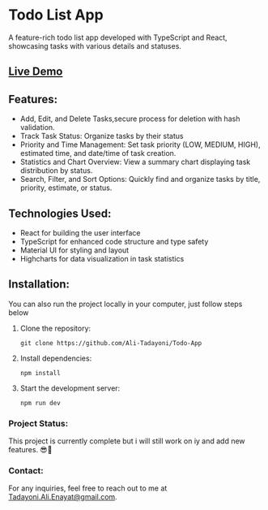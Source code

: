 # Todo List App

A feature-rich todo list app developed with TypeScript and React, showcasing tasks with various details and statuses.

## [Live Demo](https://todo-list-task-website.netlify.app/)

## Features:

- Add, Edit, and Delete Tasks,secure process for deletion with hash validation.
- Track Task Status: Organize tasks by their status
- Priority and Time Management: Set task priority (LOW, MEDIUM, HIGH), estimated time, and date/time of task creation.
- Statistics and Chart Overview: View a summary chart displaying task distribution by status.
- Search, Filter, and Sort Options: Quickly find and organize tasks by title, priority, estimate, or status.

## Technologies Used:

- React for building the user interface
- TypeScript for enhanced code structure and type safety
- Material UI for styling and layout
- Highcharts for data visualization in task statistics

## Installation:

You can also run the project locally in your computer, just follow steps below

1. Clone the repository:

   ```
   git clone https://github.com/Ali-Tadayoni/Todo-App
   ```

2. Install dependencies:

   ```
   npm install
   ```

3. Start the development server:
   ```
   npm run dev
   ```

### Project Status:

This project is currently complete but i will still work on iy and add new features. 😎💪

### Contact:

For any inquiries, feel free to reach out to me at [Tadayoni.Ali.Enayat@gmail.com](mailto:Tadayoni.Ali.Enayat@gmail.com).
